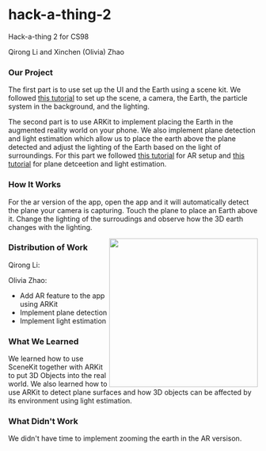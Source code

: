 # hack-a-thing-2

Hack-a-thing 2 for CS98

Qirong Li and Xinchen (Olivia) Zhao

### Our Project

The first part is to use set up the UI and the Earth using a scene kit. We  followed [this tutorial](https://www.youtube.com/watch?v=3rpNDENQgPM) to set up the scene, a camera, the Earth, the particle system in the background, and the lighting.

The second part is to use ARKit to implement placing the Earth in the augmented reality world on your phone. We also implement plane detection and light estimation which allow us to place the earth above the plane detected and adjust the lighting of the Earth based on the light of surroundings. For this part we followed [this tutorial](https://www.youtube.com/watch?v=4aIVHV5Q7a0) for AR setup and [this tutorial](https://www.youtube.com/watch?v=mkD5Jw-bLLs) for plane detceetion and light estimation.

### How It Works

For the ar version of the app, open the app and it will automatically detect the plane your camera is capturing. Touch the plane to place an Earth above it. Change the lighting of the surroudings and observe how the 3D earth changes with the lighting.

<img src="IMG_3788.PNG" style="float: right;" width="300">

### Distribution of Work

Qirong Li:

Olivia Zhao: 
- Add AR feature to the app using ARKit
- Implement plane detection
- Implement light estimation

### What We Learned

We learned how to use SceneKit together with ARKit to put 3D Objects into the real world. We also learned how to use ARKit to detect plane surfaces and how 3D objects can be affected by its environment using light estimation.


### What Didn't Work

We didn't have time to implement zooming the earth in the AR versison.
